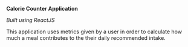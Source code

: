 **Calorie Counter Application**

_Built using ReactJS_

This application uses metrics given by a user in order to calculate how much a meal contributes to the their daily recommended intake.